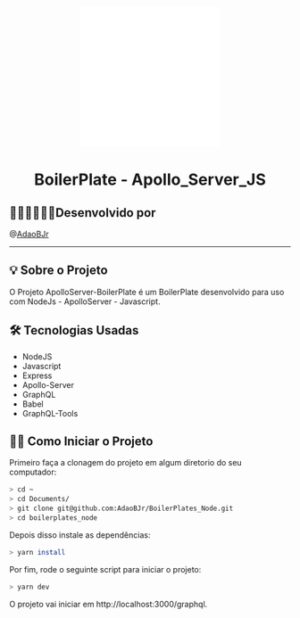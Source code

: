<div align="center">
  <img src="readme/nodejs_animation.gif" width="250" height="250">
</div>
  
<h1 align="center"> BoilerPlate - Apollo_Server_JS </h1>

## 🧑🏻‍💻🧑🏻‍💻Desenvolvido por

@[AdaoBJr](https://github.com/AdaoBJr/)
<br>

---

## 💡 Sobre o Projeto

O Projeto ApolloServer-BoilerPlate é um BoilerPlate desenvolvido para uso com NodeJs - ApolloServer - Javascript.

## 🛠 Tecnologias Usadas

- NodeJS
- Javascript
- Express
- Apollo-Server
- GraphQL
- Babel
- GraphQL-Tools

## 🧙‍♂️ Como Iniciar o Projeto

Primeiro faça a clonagem do projeto em algum diretorio do seu computador:

```bash
> cd ~
> cd Documents/
> git clone git@github.com:AdaoBJr/BoilerPlates_Node.git
> cd boilerplates_node
```

Depois disso instale as dependências:

```bash
> yarn install
```

Por fim, rode o seguinte script para iniciar o projeto:

```bash
> yarn dev
```

O projeto vai iniciar em http://localhost:3000/graphql.
